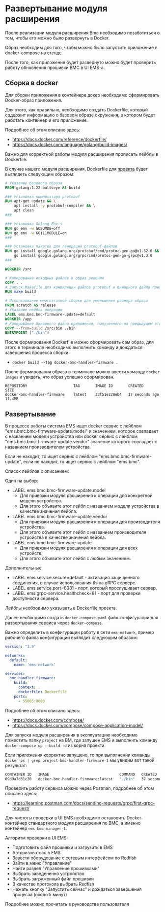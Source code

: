 # Развертывание модуля расширения

После реализации модуля расширения Bmc необходимо позаботиться о том, чтобы его можно было развернуть в Docker.

Образ необходим для того, чтобы можно было запустить приложение в docker-compose на стенде.

После того, как приложение будет развернуто можно будет проверить работу обновления прошивки BMC в UI EMS-a.

## Сборка в docker

Для сборки приложения в контейнере докер необходимо сформировать Docker-образ приложения.

Для этого, как правильно, необходимо создать Dockerfile, который содержит информацию о базовом образе окружения, в котором будет работать контейнер и его приложение.

Подробнее об этом описано здесь:

- <https://docs.docker.com/reference/dockerfile/>
- <https://docs.docker.com/language/golang/build-images/>

Важно для корректной работы модуля расширения прописать лейблы в Dockerfile.

В случае нашего модуля расширения, Dockerfile для [проекта](../update_bmc_firmware/project/) будет выглядеть следующим образом:

```dockerfile
# Указание базового образа
FROM golang:1.22-bullseye AS build

### Установка компилятора protobuf
RUN apt-get update && \
    apt install -y protobuf-compiler && \
    apt clean
###

### Установка Golang Env-s
RUN go env -w GOSUMDB=off
RUN go env -w GO111MODULE=on
###

### Установка пакетов для генерация protobuf-файлов
RUN go install google.golang.org/protobuf/cmd/protoc-gen-go@v1.32.0 && \
    go install google.golang.org/grpc/cmd/protoc-gen-go-grpc@v1.3.0
###

WORKDIR /src

# Копирование исходных файлов в образ решения
COPY . .
# Запуск Makefile для компиляции файлов protobuf и бинарного файла приложения
RUN make build

# Использование многоэтапной сборки для уменьшения размера образа
FROM scratch AS release
# Указание лейбла операции
LABEL ems.bmc.bmc-firmware-update=default
WORKDIR /app
# Копирование бинарного файла приложения, полученного на предыдущем этапе сборки
COPY --from=build /src/bin ./bin
ENTRYPOINT ["./bin"]
```

После формирования Dockerfile можно сформировать сам образ, для этого в терминале необходимо выполнить команду и дождаться завершения процесса сборки:

- `docker build --tag docker-bmc-handler-firmware .`

После формирования образа в терминале можно ввести команду `docker images` и увидеть, что образ успешно сформирован.

```table
REPOSITORY                     TAG       IMAGE ID       CREATED          SIZE
docker-bmc-handler-firmware    latest    33f51e228eb4   17 seconds ago   17.4MB
```

## Развертывание

В процессе работы система EMS ищет docker сервис с лейблом "ems.bmc.bmc-firmware-update.model" и значением,
которое совпадает с названием модели устройства или docker сервис с лейблом "ems.bmc.bmc-firmware-update.vendor" значение которого совпадает с названием производителем устройства.

Eсли не находит, то ищет сервис с лейблом "ems.bmc.bmc-firmware-update", если не находит, то ищет сервис с лейблом "ems.bmc".

Список лейблов с описанием:

Один на выбор:

- LABEL ems.bmc.bmc-firmware-update.model
  - Для привязки модуля расширения к операции для конкретной модели устройства.
  - Для этого объявите этот лейбл с названием модели устройства в качестве значения лейбла.
- LABEL ems.bmc.bmc-firmware-update.vendor
  - Для привязки модуля расширения к операции для производителя устройства.
  - Для этого объявите этот лейбл с названием производителя устройства в качестве значения лейбла.
- LABEL ems.bmc.bmc-firmware-update
  - Для привязки модуля расширения к операции для всех устройств.
  - Для этого объявите этот лейбл с любым значением.

Дополнительные:

- LABEL ems.service.secure=default - активация защищенного соединения, в случае использования tls на gRPC сервере.
- LABEL ems.service.port=8081 - порт, который прослушивает сервер.
- LABEL ems.grpc-service.healthcheck=81 - порт для проверки доступности сервера.

Лейблы необходимо указывать в Dockerfile проекта.

Далее необходимо создать `docker-compose.yaml` файл конфигурации для развертывания сервиса через `docker-compose`.

Важно определить в конфигурации работу в сети `ems-network`, пример рабочего файла конфигурации выглядит следующим образом:

```yaml
version: "3.9"

networks:
  default:
    name: 'ems-network'

services:
  bmc-handler-firmware:
    build:
      context: .
      dockerfile: Dockerfile
    ports:
      - 55005:8080
```

Подробнее об этом описано здесь:

- <https://docs.docker.com/compose/>
- <https://docs.docker.com/compose/compose-application-model/>

Для запуска модуля расширения в эксплуатацию необходимо поместить папку `project` на ВМ, где запущен EMS и выполнить команду `docker-compose up --build -d` из корня проекта.

Если приложения корректно запущено, то при выполнении команды `docker ps | grep project-bmc-handler-firmware-1` мы увидим вот такой результат:

```bash
CONTAINER ID   IMAGE                                COMMAND   CREATED          STATUS         PORTS                                         NAMES
69d9a7d31c20   docker-bmc-handler-firmware:latest   "./bin"   37 seconds ago   Up 3 seconds   0.0.0.0:55005->8080/tcp, :::55005->8080/tcp   project-bmc-handler-firmware-1
```

Проверить работу сервиса можно через Postman, подробнее об этом описано здесь:

- <https://learning.postman.com/docs/sending-requests/grpc/first-grpc-request/>

Для чистоты проверки в UI EMS необходимо остановить Docker-контейнер стандартного модуля расширения по BMC, а именно контейнер `ems-bmc-manager-1`.

Алгоритм проверки в UI EMS:

- Подготовить файл прошивки и загрузить в EMS
- Авторизоваться в EMS
- Завести оборудование с сетевым интерфейсом по Redfish
- Зайти в меню "Управление"
- Найти раздел "Управление прошивками"
- Выбрать заведененно устройство
- Выбрать загруженный файл прошивки
- В качестве протокола выбрать Redfish
- Нажать кнопку "Запустить сейчас" и дождаться завершения процесаа (около 5 минут) 

Подробнее можно прочитать в руководстве пользователя
